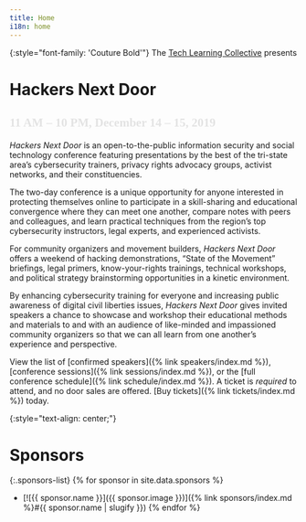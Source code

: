 ```yaml
---
title: Home
i18n: home
---
```


{:style="font-family: 'Couture Bold'"}
The [Tech Learning Collective](https://techlearningcollective.com/) presents

<h1>
    <span>Hackers</span>
    Next Door
</h1>

<h2 style="font-family: 'Couture Bold'; mix-blend-mode: difference; padding-top: 0;">11 AM &ndash; 10 PM, December 14 &ndash; 15, 2019</h2>

*Hackers Next Door* is an open-to-the-public information security and social technology conference featuring presentations by the best of the tri-state area&rsquo;s cybersecurity trainers, privacy rights advocacy groups, activist networks, and their constituencies.

The two-day conference is a unique opportunity for anyone interested in protecting themselves online to participate in a skill-sharing and educational convergence where they can meet one another, compare notes with peers and colleagues, and learn practical techniques from the region&rsquo;s top cybersecurity instructors, legal experts, and experienced activists.

For community organizers and movement builders, *Hackers Next Door* offers a weekend of hacking demonstrations, &ldquo;State of the Movement&rdquo; briefings, legal primers, know-your-rights trainings, technical workshops, and political strategy brainstorming opportunities in a kinetic environment.

By enhancing cybersecurity training for everyone and increasing public awareness of digital civil liberties issues, *Hackers Next Door* gives invited speakers a chance to showcase and workshop their educational methods and materials to and with an audience of like-minded and impassioned community organizers so that we can all learn from one another&rsquo;s experience and perspective.

View the list of [confirmed speakers]({% link speakers/index.md %}), [conference sessions]({% link sessions/index.md %}), or the [full conference schedule]({% link schedule/index.md %}). A ticket is *required* to attend, and no door sales are offered. [Buy tickets]({% link tickets/index.md %}) today.

{:style="text-align: center;"}
# Sponsors

{:.sponsors-list}
{% for sponsor in site.data.sponsors %}
* [![{{ sponsor.name }}]({{ sponsor.image }})]({% link sponsors/index.md %}#{{ sponsor.name | slugify }})
{% endfor %}
